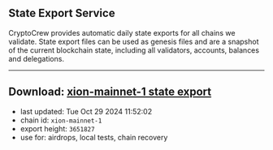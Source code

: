 ## State Export Service
CryptoCrew provides automatic daily state exports for all chains we validate. State export files can be used as genesis files and are a snapshot of the current blockchain state, including all validators, accounts, balances and delegations.

---
**Download: [xion-mainnet-1 state export](https://dl-eu2.ccvalidators.com/SERVICE/xion/xion-mainnet-1_export_3651827.json)**
---

- last updated: Tue Oct 29 2024 11:52:02
- chain id: `xion-mainnet-1`
- export height: `3651827`
- use for: airdrops, local tests, chain recovery
